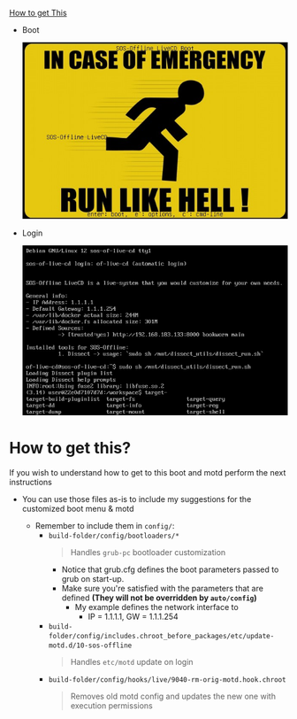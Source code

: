 [How to get This](#how-to-get-this)

- Boot
  
  ![alt text](https://github.com/sSharonV/SOS-Offline-LiveCD/blob/main/images/offline/offline-custom-bootmenu.jpg)
  
- Login
  
  ![alt text](https://github.com/sSharonV/SOS-Offline-LiveCD/blob/main/images/offline/offline-after-login.jpg)

# How to get this?
If you wish to understand how to get to this boot and motd perform the next instructions

- You can use those files as-is to include my suggestions for the customized boot menu & motd

  - Remember to include them in `config/`:
    - `build-folder/config/bootloaders/*`
      > Handles `grub-pc` bootloader customization
      - Notice that grub.cfg defines the boot parameters passed to grub on start-up.
      - Make sure you're satisfied with the parameters that are defined **(They will not be overridden by `auto/config`)**
        - My example defines the network interface to
          - IP = 1.1.1.1, GW = 1.1.1.254 
    - `build-folder/config/includes.chroot_before_packages/etc/update-motd.d/10-sos-offline`
      > Handles `etc/motd` update on login
    - `build-folder/config/hooks/live/9040-rm-orig-motd.hook.chroot`
      > Removes old motd config and updates the new one with execution permissions 
